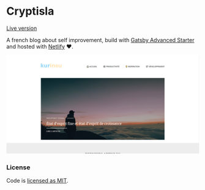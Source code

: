 # Cryptisla

[Live version](https://kurinsu.com)

A french blog about self improvement, build with [Gatsby Advanced Starter](https://github.com/Vagr9K/gatsby-advanced-starter) and hosted with
[Netlify](netlify.com/) ❤️.

![Kurinsu Home](presentation.png)

### License

Code is [licensed as MIT](License.md).

